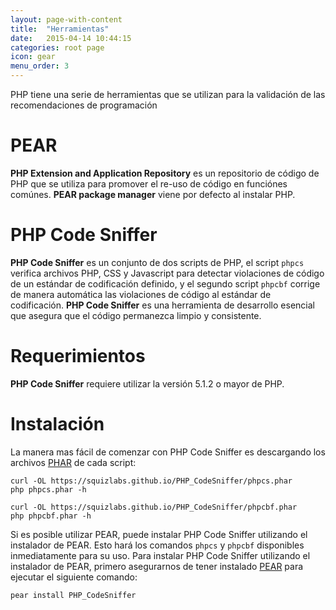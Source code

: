 ```yaml
---
layout: page-with-content
title:  "Herramientas"
date:   2015-04-14 10:44:15
categories: root page
icon: gear
menu_order: 3
---
```


PHP tiene una serie de herramientas que se utilizan para la validación de las
recomendaciones de programación

# PEAR

**PHP Extension and Application Repository** es un repositorio de código de PHP
que se utiliza para promover el re-uso de código en funciónes comúnes. **PEAR
package manager** viene por defecto al instalar PHP.


# PHP Code Sniffer

**PHP Code Sniffer** es un conjunto de dos scripts de PHP, el script `phpcs`
verifica archivos PHP, CSS y Javascript para detectar violaciones de código de
un estándar de codificación definido, y el segundo script `phpcbf` corrige de
manera automática las violaciones de código al estándar de codificación.
**PHP Code Sniffer** es una herramienta de desarrollo esencial que asegura que
el código permanezca limpio y consistente.

# Requerimientos

**PHP Code Sniffer** requiere utilizar la versión 5.1.2 o mayor de PHP.

# Instalación
La manera mas fácil de comenzar con PHP Code Sniffer es descargando los archivos
[PHAR] de cada script:

```
curl -OL https://squizlabs.github.io/PHP_CodeSniffer/phpcs.phar
php phpcs.phar -h

curl -OL https://squizlabs.github.io/PHP_CodeSniffer/phpcbf.phar
php phpcbf.phar -h

```

Si es posible utilizar PEAR, puede instalar PHP Code Sniffer utilizando el instalador de PEAR. Esto hará los comandos `phpcs` y `phpcbf` disponibles inmediatamente para su uso. Para instalar PHP Code Sniffer utilizando el instalador de PEAR, primero asegurarnos de tener instalado [PEAR] para ejecutar el siguiente comando:

```
pear install PHP_CodeSniffer
```



[PHAR]: http://php.net/manual/en/intro.phar.php
[PEAR]: http://pear.php.net/manual/en/installation.getting.php
